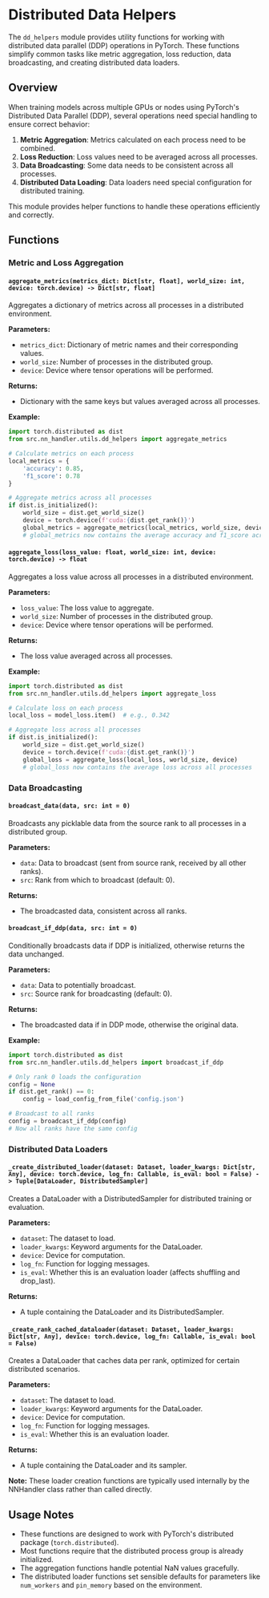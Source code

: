 # Distributed Data Helpers

The `dd_helpers` module provides utility functions for working with distributed data parallel (DDP) operations in PyTorch. These functions simplify common tasks like metric aggregation, loss reduction, data broadcasting, and creating distributed data loaders.

## Overview

When training models across multiple GPUs or nodes using PyTorch's Distributed Data Parallel (DDP), several operations need special handling to ensure correct behavior:

1. **Metric Aggregation**: Metrics calculated on each process need to be combined.
2. **Loss Reduction**: Loss values need to be averaged across all processes.
3. **Data Broadcasting**: Some data needs to be consistent across all processes.
4. **Distributed Data Loading**: Data loaders need special configuration for distributed training.

This module provides helper functions to handle these operations efficiently and correctly.

## Functions

### Metric and Loss Aggregation

#### `aggregate_metrics(metrics_dict: Dict[str, float], world_size: int, device: torch.device) -> Dict[str, float]`

Aggregates a dictionary of metrics across all processes in a distributed environment.

**Parameters:**
- `metrics_dict`: Dictionary of metric names and their corresponding values.
- `world_size`: Number of processes in the distributed group.
- `device`: Device where tensor operations will be performed.

**Returns:**
- Dictionary with the same keys but values averaged across all processes.

**Example:**
```python
import torch.distributed as dist
from src.nn_handler.utils.dd_helpers import aggregate_metrics

# Calculate metrics on each process
local_metrics = {
    'accuracy': 0.85,
    'f1_score': 0.78
}

# Aggregate metrics across all processes
if dist.is_initialized():
    world_size = dist.get_world_size()
    device = torch.device(f'cuda:{dist.get_rank()}')
    global_metrics = aggregate_metrics(local_metrics, world_size, device)
    # global_metrics now contains the average accuracy and f1_score across all processes
```

#### `aggregate_loss(loss_value: float, world_size: int, device: torch.device) -> float`

Aggregates a loss value across all processes in a distributed environment.

**Parameters:**
- `loss_value`: The loss value to aggregate.
- `world_size`: Number of processes in the distributed group.
- `device`: Device where tensor operations will be performed.

**Returns:**
- The loss value averaged across all processes.

**Example:**
```python
import torch.distributed as dist
from src.nn_handler.utils.dd_helpers import aggregate_loss

# Calculate loss on each process
local_loss = model_loss.item()  # e.g., 0.342

# Aggregate loss across all processes
if dist.is_initialized():
    world_size = dist.get_world_size()
    device = torch.device(f'cuda:{dist.get_rank()}')
    global_loss = aggregate_loss(local_loss, world_size, device)
    # global_loss now contains the average loss across all processes
```

### Data Broadcasting

#### `broadcast_data(data, src: int = 0)`

Broadcasts any picklable data from the source rank to all processes in a distributed group.

**Parameters:**
- `data`: Data to broadcast (sent from source rank, received by all other ranks).
- `src`: Rank from which to broadcast (default: 0).

**Returns:**
- The broadcasted data, consistent across all ranks.

#### `broadcast_if_ddp(data, src: int = 0)`

Conditionally broadcasts data if DDP is initialized, otherwise returns the data unchanged.

**Parameters:**
- `data`: Data to potentially broadcast.
- `src`: Source rank for broadcasting (default: 0).

**Returns:**
- The broadcasted data if in DDP mode, otherwise the original data.

**Example:**
```python
import torch.distributed as dist
from src.nn_handler.utils.dd_helpers import broadcast_if_ddp

# Only rank 0 loads the configuration
config = None
if dist.get_rank() == 0:
    config = load_config_from_file('config.json')

# Broadcast to all ranks
config = broadcast_if_ddp(config)
# Now all ranks have the same config
```

### Distributed Data Loaders

#### `_create_distributed_loader(dataset: Dataset, loader_kwargs: Dict[str, Any], device: torch.device, log_fn: Callable, is_eval: bool = False) -> Tuple[DataLoader, DistributedSampler]`

Creates a DataLoader with a DistributedSampler for distributed training or evaluation.

**Parameters:**
- `dataset`: The dataset to load.
- `loader_kwargs`: Keyword arguments for the DataLoader.
- `device`: Device for computation.
- `log_fn`: Function for logging messages.
- `is_eval`: Whether this is an evaluation loader (affects shuffling and drop_last).

**Returns:**
- A tuple containing the DataLoader and its DistributedSampler.

#### `_create_rank_cached_dataloader(dataset: Dataset, loader_kwargs: Dict[str, Any], device: torch.device, log_fn: Callable, is_eval: bool = False)`

Creates a DataLoader that caches data per rank, optimized for certain distributed scenarios.

**Parameters:**
- `dataset`: The dataset to load.
- `loader_kwargs`: Keyword arguments for the DataLoader.
- `device`: Device for computation.
- `log_fn`: Function for logging messages.
- `is_eval`: Whether this is an evaluation loader.

**Returns:**
- A tuple containing the DataLoader and its sampler.

**Note:** These loader creation functions are typically used internally by the NNHandler class rather than called directly.

## Usage Notes

- These functions are designed to work with PyTorch's distributed package (`torch.distributed`).
- Most functions require that the distributed process group is already initialized.
- The aggregation functions handle potential NaN values gracefully.
- The distributed loader functions set sensible defaults for parameters like `num_workers` and `pin_memory` based on the environment.